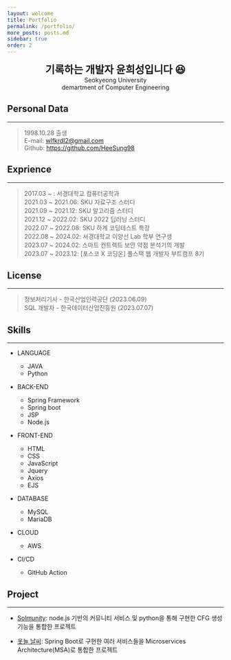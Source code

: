 ```yaml
---
layout: welcome
title: Portfolio
permalink: /portfolio/
more_posts: posts.md
sidebar: true
order: 2
---
```


<center>
<span style=
"font-size:170%;
font-weight:bold">
기록하는 개발자 윤희성입니다 😆
</span>
</center>

<center>Seokyeong University</center>

<center>demartment of Computer Engineering</center>


## Personal Data
---
> 1998.10.28 출생<br>
> E-mail: wlfkrdl2@gmail.com<br>
> Github: <a href="https://github.com/HeeSung98">https://github.com/HeeSung98</a>


## Exprience
---
> 2017.03 ~ : 서경대학교 컴퓨터공학과<br>
> 2021.03 ~ 2021.06: SKU 자료구조 스터디<br>
> 2021.09 ~ 2021.12: SKU 알고리즘 스터디<br>
> 2021.12 ~ 2022.02: SKU 2022 딥러닝 스터디<br>
> 2022.07 ~ 2022.08: SKU 하계 코딩테스트 특강<br>
> 2022.08 ~ 2024.02: 서경대학교 이양선 Lab 학부 연구생<br>
> 2023.07 ~ 2024.02: 스마트 컨트랙트 보안 약점 분석기의 개발<br>
> 2023.07 ~ 2023.12: [포스코 X 코딩온] 풀스택 웹 개발자 부트캠프 8기<br>

## License
---
> 정보처리기사 - 한국산업인력공단 (2023.06.09)<br>
> SQL 개발자 - 한국데이터산업진흥원 (2023.07.07)<br>


## Skills
---

* LANGUAGE
    + JAVA
    + Python

* BACK-END
    + Spring Framework
    + Spring boot
    + JSP
    + Node.js

* FRONT-END
    + HTML
    + CSS
    + JavaScript
    + Jquery
    + Axios
    + EJS

* DATABASE
    + MySQL
    + MariaDB

* CLOUD
    + AWS

* CI/CD
    + GitHub Action


## Project
---

* [Solmunity](https://heesung98.github.io/project/Project-_Solmunity.html): node.js 기반의 커뮤니티 서비스 및 python을 통해 구현한 CFG 생성 기능을 통합한 프로젝트


* [옷늘 날씨](https://github.com/HeeSung98/Weatherfit): Spring Boot로 구현한 여러 서비스들을 Microservices Architecture(MSA)로 통합한 프로젝트






